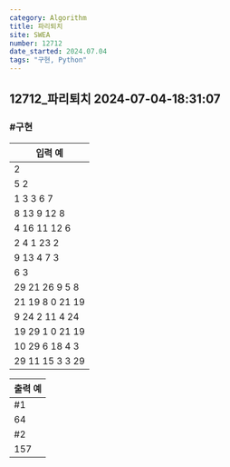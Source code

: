 ```yaml
---
category: Algorithm
title: 파리퇴치
site: SWEA
number: 12712
date_started: 2024.07.04
tags: "구현, Python"
---
```


## 12712\_파리퇴치 2024-07-04-18:31:07

### #구현

| 입력 예         |
| --------------- |
| 2               |
| 5 2             |
| 1 3 3 6 7       |
| 8 13 9 12 8     |
| 4 16 11 12 6    |
| 2 4 1 23 2      |
| 9 13 4 7 3      |
| 6 3             |
| 29 21 26 9 5 8  |
| 21 19 8 0 21 19 |
| 9 24 2 11 4 24  |
| 19 29 1 0 21 19 |
| 10 29 6 18 4 3  |
| 29 11 15 3 3 29 |

| 출력 예 |
| ------- |
| #1      |
| 64      |
| #2      |
| 157     |
